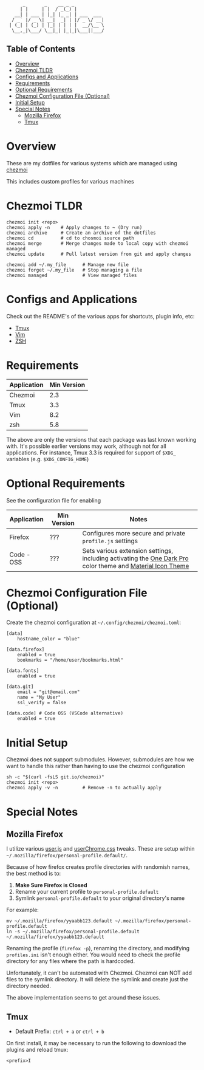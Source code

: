 ```
      _       _    __ _ _           
     | |     | |  / _(_) |          
   __| | ___ | |_| |_ _| | ___  ___ 
  / _` |/ _ \| __|  _| | |/ _ \/ __|
 | (_| | (_) | |_| | | | |  __/\__ \
  \__,_|\___/ \__|_| |_|_|\___||___/
```

## Table of Contents

<!-- vim-markdown-toc GFM -->

* [Overview](#overview)
* [Chezmoi TLDR](#chezmoi-tldr)
* [Configs and Applications](#configs-and-applications)
* [Requirements](#requirements)
* [Optional Requirements](#optional-requirements)
* [Chezmoi Configuration File (Optional)](#chezmoi-configuration-file-optional)
* [Initial Setup](#initial-setup)
* [Special Notes](#special-notes)
    * [Mozilla Firefox](#mozilla-firefox)
    * [Tmux](#tmux)

<!-- vim-markdown-toc -->

# Overview

These are my dotfiles for various systems which are managed using [chezmoi](https://www.chezmoi.io/)

This includes custom profiles for various machines


# Chezmoi TLDR

```
chezmoi init <repo>
chezmoi apply -n    # Apply changes to ~ (Dry run)
chezmoi archive     # Create an archive of the dotfiles
chezmoi cd          # cd to chosmoi source path
chezmoi merge       # Merge changes made to local copy with chezmoi managed
chezmoi update      # Pull latest version from git and apply changes

chezmoi add ~/.my_file      # Manage new file
chezmoi forget ~/.my_file   # Stop managing a file
chezmoi managed             # View managed files
```


# Configs and Applications

Check out the README's of the various apps for shortcuts, plugin info, etc:

* [Tmux](dot_config/tmux/README.md)
* [Vim](dot_config/vim/README.md)
* [ZSH](dot_config/zsh/README.md)


# Requirements

| Application | Min Version |
| ----------- | ----------- |
| Chezmoi     | 2.3         |
| Tmux        | 3.3         |
| Vim         | 8.2         |
| zsh         | 5.8         |

The above are only the versions that each package was last known working with. It's possible earlier versions may work, although not for all applications. For instance, Tmux 3.3 is required for support of `$XDG_` variables (e.g. `$XDG_CONFIG_HOME`)

# Optional Requirements

See the configuration file for enabling

| Application | Min Version | Notes |
| ----------- | ----------- | ----- |
| Firefox     | ???         | Configures more secure and private `profile.js` settings |
| Code - OSS  | ???         | Sets various extension settings, including activating the [One Dark Pro](https://marketplace.visualstudio.com/items?itemName=zhuangtongfa.Material-theme) color theme and [Material Icon Theme](https://marketplace.visualstudio.com/items?itemName=PKief.material-icon-theme) |


# Chezmoi Configuration File (Optional)

Create the chezmoi configuration at `~/.config/chezmoi/chezmoi.toml`:

```
[data]
    hostname_color = "blue"

[data.firefox]
    enabled = true
    bookmarks = "/home/user/bookmarks.html"

[data.fonts]
    enabled = true

[data.git]
    email = "git@email.com"
    name = "My User"
    ssl_verify = false

[data.code] # Code OSS (VSCode alternative)
    enabled = true
```


# Initial Setup

Chezmoi does not support submodules. However, submodules are how we want to handle this rather than having to use the chezmoi configuration

```
sh -c "$(curl -fsLS git.io/chezmoi)"
chezmoi init <repo>
chezmoi apply -v -n         # Remove -n to actually apply
```


# Special Notes

## Mozilla Firefox

I utilize various [user.js](private_dot_mozilla/private_firefox/private_personal-profile.default/user.js.tmpl) and [userChrome.css](private_dot_mozilla/private_firefox/private_personal-profile.default/chrome/userChrome.css) tweaks. These are setup within `~/.mozilla/firefox/personal-profile.default/`.

Because of how firefox creates profile directories with randomish names, the best method is to:

1. **Make Sure Firefox is Closed**
2. Rename your current profile to `personal-profile.default`
3. Symlink `personal-profile.default` to your original directory's name

For example:

```
mv ~/.mozilla/firefox/yyaabb123.default ~/.mozilla/firefox/personal-profile.default
ln -s ~/.mozilla/firefox/personal-profile.default ~/.mozilla/firefox/yyaabb123.default
```

Renaming the profile (`firefox -p`), renaming the directory, and modifying `profiles.ini` isn't enough either. You would need to check the profile directory for any files where the path is hardcoded.

Unfortunately, it can't be automated with Chezmoi. Chezmoi can NOT add files to the symlink directory. It will delete the symlink and create just the directory needed.

The above implementation seems to get around these issues.


## Tmux

* Default Prefix: `ctrl + a` or `ctrl + b`

On first install, it may be necessary to run the following to download the plugins and reload tmux:

```
<prefix>I
```
